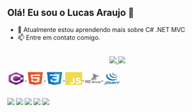## Olá! Eu sou o Lucas Araujo 👋


- 🌱 Atualmente estou aprendendo mais sobre C# .NET MVC
- 📫 Entre em contato comigo.

##
<div align="center">
  <a href="https://github.com/LucasAraujo9">
  <img height="160em" src="https://github-readme-stats.vercel.app/api?username=LucasAraujo9&show_icons=true&theme=dracula&include_all_commits=true&count_private=true"/>
  <img height="160em" src="https://github-readme-stats.vercel.app/api/top-langs/?username=LucasAraujo9&layout=compact&langs_count=7&theme=dracula"/>
</div>

<div style="display: inline_block"><br>
  <img align="center" alt="CSharp" height="30" width="40" src="https://raw.githubusercontent.com/devicons/devicon/master/icons/csharp/csharp-original.svg">
  <img align="center" alt="HTML" height="30" width="40" src="https://raw.githubusercontent.com/devicons/devicon/master/icons/html5/html5-original.svg">
  <img align="center" alt="CSS" height="30" width="40" src="https://raw.githubusercontent.com/devicons/devicon/master/icons/css3/css3-original.svg">
  <img align="center" alt="JS" height="30" width="40" src="https://raw.githubusercontent.com/devicons/devicon/master/icons/javascript/javascript-plain.svg">
  <img align="center" alt="SQL" height="30" width="40" src="https://github.com/devicons/devicon/blob/master/icons/microsoftsqlserver/microsoftsqlserver-plain-wordmark.svg">
   <img align="center" alt="SQL" height="30" width="40" src="https://github.com/devicons/devicon/blob/master/icons/jquery/jquery-plain-wordmark.svg">
</div>
  
  ##
 
<div> 
  <a href="https://api.whatsapp.com/send?phone=5511949171522&text=Ol%C3%A1%2C%20Lucas!%20Vi%20seu%20portf%C3%B3lio.%20Podemos%20conversar%3F" target="_blank"><img src="https://img.shields.io/badge/WhatsApp-25D366?style=for-the-badge&logo=whatsapp&logoColor=white" target="_blank"></a>
  <a href = "mailto:lucas.arsza@gmail.com"><img src="https://img.shields.io/badge/-Gmail-%23333?style=for-the-badge&logo=gmail&logoColor=white" target="_blank"></a>  
  <a href = "mailto:lucas.arsza@outolook.com"><img src="https://img.shields.io/badge/Microsoft_Outlook-0078D4?style=for-the-badge&logo=microsoft-outlook&logoColor=white" target="_blank"></a>  
  <a href="https://www.instagram.com/lucas_z97/" target="_blank"><img src="https://img.shields.io/badge/-Instagram-%23E4405F?style=for-the-badge&logo=instagram&logoColor=white" target="_blank"></a>
  <a href="https://www.linkedin.com/in/lucas-araujo-de-souza-b0b69a96/" target="_blank"><img src="https://img.shields.io/badge/-LinkedIn-%230077B5?style=for-the-badge&logo=linkedin&logoColor=white" target="_blank"></a> 
</div>
